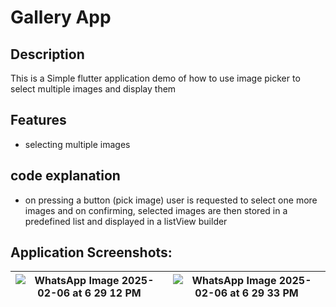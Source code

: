 # Gallery App
## Description
This is a Simple flutter application demo of how to use image picker to select multiple images and display them

## Features
- selecting multiple images
  
## code explanation
- on pressing a button (pick image) user is requested to select one more images and on confirming, selected images are then stored in a predefined list and displayed in a listView builder

## Application Screenshots: 
|![WhatsApp Image 2025-02-06 at 6 29 12 PM](https://github.com/user-attachments/assets/7125d1b7-d66f-4713-8c88-605867f7469a)|![WhatsApp Image 2025-02-06 at 6 29 33 PM](https://github.com/user-attachments/assets/94fae778-87e3-41a7-b412-ac478f67ca23)|
|-|-|
